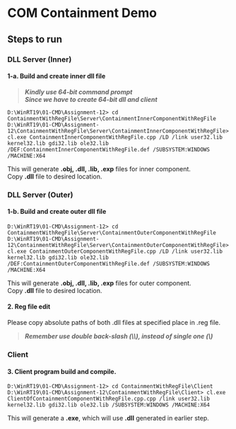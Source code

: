 # COM Containment Demo

## Steps to run

### DLL Server (Inner)

#### **1-a. Build and create inner dll file**   
>_**Kindly use 64-bit command prompt**   
>**Since we have to create 64-bit dll and client**_

```D:\WinRT19\01-CMD\Assignment-12> cd ContainmentWithRegFile\Server\ContainmentInnerComponentWithRegFile```   
```D:\WinRT19\01-CMD\Assignment-12\ContainmentWithRegFile\Server\ContainmentInnerComponentWithRegFile> cl.exe ContainmentInnerComponentWithRegFile.cpp /LD /link user32.lib kernel32.lib gdi32.lib ole32.lib /DEF:ContainmentInnerComponentWithRegFile.def /SUBSYSTEM:WINDOWS /MACHINE:X64```

This will generate **.obj, .dll, .lib, .exp** files for inner component.   
Copy **.dll** file to desired location.

### DLL Server (Outer)

#### **1-b. Build and create outer dll file**   

```D:\WinRT19\01-CMD\Assignment-12> cd ContainmentWithRegFile\Server\ContainmentOuterComponentWithRegFile```   
```D:\WinRT19\01-CMD\Assignment-12\ContainmentWithRegFile\Server\ContainmentOuterComponentWithRegFile> cl.exe ContainmentOuterComponentWithRegFile.cpp /LD /link user32.lib kernel32.lib gdi32.lib ole32.lib /DEF:ContainmentOuterComponentWithRegFile.def /SUBSYSTEM:WINDOWS /MACHINE:X64```

This will generate **.obj, .dll, .lib, .exp** files for outer component.   
Copy **.dll** file to desired location.
   
#### **2. Reg file edit**   
Please copy absolute paths of both .dll files at specified place in .reg file.   
>_**Remember use double back-slash (\\\\), instead of single one (\\)**_

### Client
#### **3. Client program build and compile.**   
   
```D:\WinRT19\01-CMD\Assignment-12> cd ContainmentWithRegFile\Client```   
```D:\WinRT19\01-CMD\Assignment-12\ContainmentWithRegFile\Client> cl.exe ClientOfContainmentComponentWithRegFile.cpp.cpp /link user32.lib kernel32.lib gdi32.lib ole32.lib /SUBSYSTEM:WINDOWS /MACHINE:X64```   

This will generate a **.exe**, which will use **.dll** generated in earlier step.   